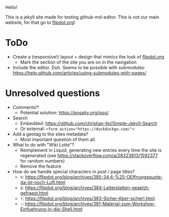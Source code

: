 ---
---
Hello!

This is a jekyll site made for testing github-md-editor. This is not our main
website, for that go to [flipdot.org][]!

# ToDo

* Create a (responsive!) layout + design that mimics the look of [flipdot.org][]
  * Mark the section of the site you are on in the navigation
* Include the editor. Duh. Seems to be possible with submodules:
  <https://help.github.com/articles/using-submodules-with-pages/>

# Unresolved questions

* Comments!?
  * Potential solution: <https://posativ.org/isso/>
* Search
  * Embedded: <https://github.com/christian-fei/Simple-Jekyll-Search>
  * Or external: `<form action="https://duckduckgo.com/">`
* Add a geotag to the sites metadata?
  * Most important question of them all.
* What to do with "Wiki Lotto"?
  * Reimplement in Liquid, generating new entries every time the site is
    regenerated (see <https://stackoverflow.com/a/28323813/1592377> for random
    numbers)
  * Remove the feature
* How do we handle special characters in post / page titles?
  * `%`: <https://flipdot.org/blog/archives/385-34,4-%25-OEffnungsquote-da-ist-noch-Luft.html>
  * `&`: <https://flipdot.org/blog/archives/384-Leiterplatten-geaetzt-gefraest.html>
  * `?`: <https://flipdot.org/blog/archives/383-Sicher-Aber-sicher!.html>
  * `:`: <https://flipdot.org/blog/archives/381-Material-zum-Workshop-Einfuehrung-in-die-Shell.html>

[flipdot.org]: https://flipdot.org/
